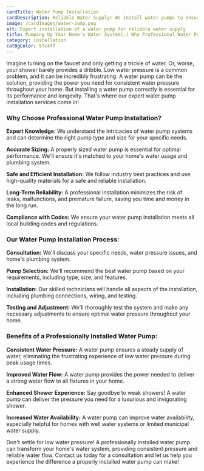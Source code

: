```yaml
---
cardTitle: Water Pump Installation
cardDescription: Reliable Water Supply! We install water pumps to ensure a steady water supply for your home or business. Trust our experts for efficient and durable installations.
image: /cardImages/water-pump.png
alt: Expert installation of a water pump for reliable water supply
title: Pumping Up Your Home's Water System(:) Why Professional Water Pump Installation Matters
category: installation
catBgColor: 57c4ff
---
```


Imagine turning on the faucet and only getting a trickle of water. Or, worse, your shower barely provides a dribble. Low water pressure is a common problem, and it can be incredibly frustrating. A water pump can be the solution, providing the power you need for consistent water pressure throughout your home. But installing a water pump correctly is essential for its performance and longevity. That's where our expert water pump installation services come in!

### Why Choose Professional Water Pump Installation?

**Expert Knowledge:** We understand the intricacies of water pump systems and can determine the right pump type and size for your specific needs.

**Accurate Sizing:** A properly sized water pump is essential for optimal performance. We'll ensure it's matched to your home's water usage and plumbing system.

**Safe and Efficient Installation:** We follow industry best practices and use high-quality materials for a safe and reliable installation.

**Long-Term Reliability:** A professional installation minimizes the risk of leaks, malfunctions, and premature failure, saving you time and money in the long run.

**Compliance with Codes:** We ensure your water pump installation meets all local building codes and regulations.

### Our Water Pump Installation Process:

**Consultation:** We'll discuss your specific needs, water pressure issues, and home's plumbing system.

**Pump Selection:** We'll recommend the best water pump based on your requirements, including type, size, and features.

**Installation:** Our skilled technicians will handle all aspects of the installation, including plumbing connections, wiring, and testing.

**Testing and Adjustment:** We'll thoroughly test the system and make any necessary adjustments to ensure optimal water pressure throughout your home.

### Benefits of a Professionally Installed Water Pump:

**Consistent Water Pressure:** A water pump ensures a steady supply of water, eliminating the frustrating experience of low water pressure during peak usage times.

**Improved Water Flow:** A water pump provides the power needed to deliver a strong water flow to all fixtures in your home.

**Enhanced Shower Experience:** Say goodbye to weak showers! A water pump can deliver the pressure you need for a luxurious and invigorating shower.

**Increased Water Availability:** A water pump can improve water availability, especially helpful for homes with well water systems or limited municipal water supply.

Don't settle for low water pressure! A professionally installed water pump can transform your home's water system, providing consistent pressure and reliable water flow. Contact us today for a consultation and let us help you experience the difference a properly installed water pump can make!
